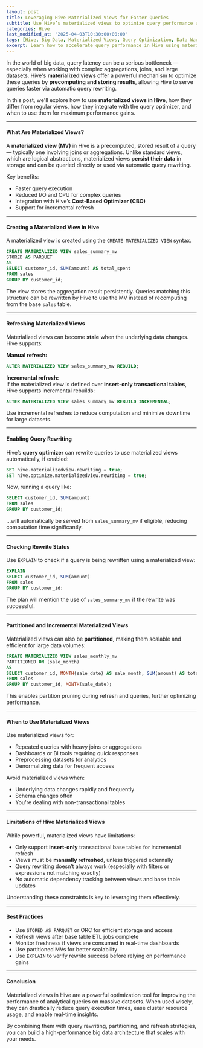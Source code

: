 ```yaml
---
layout: post
title: Leveraging Hive Materialized Views for Faster Queries
subtitle: Use Hive’s materialized views to optimize query performance and reduce computation time
categories: Hive
last_modified_at: "2025-04-03T10:30:00+00:00"
tags: [Hive, Big Data, Materialized Views, Query Optimization, Data Warehousing, HDFS]
excerpt: Learn how to accelerate query performance in Hive using materialized views. This guide explores creation, refresh strategies, rewriting capabilities, and best practices for using materialized views in big data environments.
---
```

In the world of big data, query latency can be a serious bottleneck — especially when working with complex aggregations, joins, and large datasets. Hive's **materialized views** offer a powerful mechanism to optimize these queries by **precomputing and storing results**, allowing Hive to serve queries faster via automatic query rewriting.

In this post, we'll explore how to use **materialized views in Hive**, how they differ from regular views, how they integrate with the query optimizer, and when to use them for maximum performance gains.

---

#### What Are Materialized Views?

A **materialized view (MV)** in Hive is a precomputed, stored result of a query — typically one involving joins or aggregations. Unlike standard views, which are logical abstractions, materialized views **persist their data** in storage and can be queried directly or used via automatic query rewriting.

Key benefits:
- Faster query execution
- Reduced I/O and CPU for complex queries
- Integration with Hive’s **Cost-Based Optimizer (CBO)**
- Support for incremental refresh

---

#### Creating a Materialized View in Hive

A materialized view is created using the `CREATE MATERIALIZED VIEW` syntax.

```sql
CREATE MATERIALIZED VIEW sales_summary_mv
STORED AS PARQUET
AS
SELECT customer_id, SUM(amount) AS total_spent
FROM sales
GROUP BY customer_id;
```

The view stores the aggregation result persistently. Queries matching this structure can be rewritten by Hive to use the MV instead of recomputing from the base `sales` table.

---

#### Refreshing Materialized Views

Materialized views can become **stale** when the underlying data changes. Hive supports:

**Manual refresh:**

```sql
ALTER MATERIALIZED VIEW sales_summary_mv REBUILD;
```

**Incremental refresh:**  
If the materialized view is defined over **insert-only transactional tables**, Hive supports incremental rebuilds:

```sql
ALTER MATERIALIZED VIEW sales_summary_mv REBUILD INCREMENTAL;
```

Use incremental refreshes to reduce computation and minimize downtime for large datasets.

---

#### Enabling Query Rewriting

Hive’s **query optimizer** can rewrite queries to use materialized views automatically, if enabled:

```sql
SET hive.materializedview.rewriting = true;
SET hive.optimize.materializedview.rewriting = true;
```

Now, running a query like:

```sql
SELECT customer_id, SUM(amount)
FROM sales
GROUP BY customer_id;
```

...will automatically be served from `sales_summary_mv` if eligible, reducing computation time significantly.

---

#### Checking Rewrite Status

Use `EXPLAIN` to check if a query is being rewritten using a materialized view:

```sql
EXPLAIN
SELECT customer_id, SUM(amount)
FROM sales
GROUP BY customer_id;
```

The plan will mention the use of `sales_summary_mv` if the rewrite was successful.

---

#### Partitioned and Incremental Materialized Views

Materialized views can also be **partitioned**, making them scalable and efficient for large data volumes:

```sql
CREATE MATERIALIZED VIEW sales_monthly_mv
PARTITIONED ON (sale_month)
AS
SELECT customer_id, MONTH(sale_date) AS sale_month, SUM(amount) AS total
FROM sales
GROUP BY customer_id, MONTH(sale_date);
```

This enables partition pruning during refresh and queries, further optimizing performance.

---

#### When to Use Materialized Views

Use materialized views for:

- Repeated queries with heavy joins or aggregations
- Dashboards or BI tools requiring quick responses
- Preprocessing datasets for analytics
- Denormalizing data for frequent access

Avoid materialized views when:

- Underlying data changes rapidly and frequently
- Schema changes often
- You're dealing with non-transactional tables

---

#### Limitations of Hive Materialized Views

While powerful, materialized views have limitations:

- Only support **insert-only** transactional base tables for incremental refresh
- Views must be **manually refreshed**, unless triggered externally
- Query rewriting doesn’t always work (especially with filters or expressions not matching exactly)
- No automatic dependency tracking between views and base table updates

Understanding these constraints is key to leveraging them effectively.

---

#### Best Practices

- Use `STORED AS PARQUET` or ORC for efficient storage and access
- Refresh views after base table ETL jobs complete
- Monitor freshness if views are consumed in real-time dashboards
- Use partitioned MVs for better scalability
- Use `EXPLAIN` to verify rewrite success before relying on performance gains

---

#### Conclusion

Materialized views in Hive are a powerful optimization tool for improving the performance of analytical queries on massive datasets. When used wisely, they can drastically reduce query execution times, ease cluster resource usage, and enable real-time insights.

By combining them with query rewriting, partitioning, and refresh strategies, you can build a high-performance big data architecture that scales with your needs.

